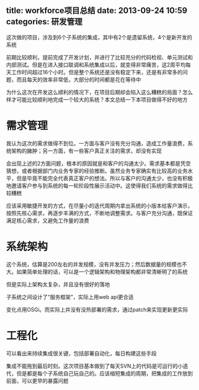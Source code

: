 title: workforce项目总结
date: 2013-09-24 10:59
categories: 研发管理
---
这次做的项目，涉及到6个子系统的集成，其中有2个是遗留系统，4个是新开发的系统 

前期比较顺利，提前完成了开发计划，并进行了比较充分的代码检视、单元测试和内部测试。但是在进入接口联调和系统集成以后，就变得非常痛苦，这2周平均每天工作时间超过16个小时。但是整个系统还是没有稳定下来，还是有非常多的问题，而且每天的效率非常低，大部分的时间都是花在等待中 

为什么这次在开发这么顺利的情况下，在项目后期却会陷入这么糟糕的局面？怎么样才可能比较顺利地完成一个较大的系统？本文总结一下本项目做得不好的地方
<!--more-->

# 需求管理 

我认为这次的需求做得不到位。一方面与客户没有充分沟通，造成工作量浪费，系统架构的臃肿；另一方面，有一些客户真正关注的需求，却没有实现

会出现上述的2方面问题，根本的原因就是和客户的沟通太少。需求基本都是凭空猜想，或者根据部门内业务专家的经验推断。虽然业务专家确实有比较高的业务水平，但是毕竟不能完全代表真正客户的想法。所以与客户的沟通太少，也没有积极地邀请客户参与到系统的每一轮阶段性展示活动中。这使得我们系统的需求做得比较糟糕

应该采用敏捷开发的方式，在尽量小的迭代周期内拿出系统的小版本给客户演示，按照先核心需求，再逐步丰满的方式，不断地调整需求。与客户充分沟通，既保证满足核心需求，又避免工作量的浪费
 
# 系统架构

这个系统，估算是200左右的并发规模，没有并发压力；然后数据量的规模也不大。如果简单处理的话，可以是一个逻辑架构和物理架构都非常清晰明了的系统

但是实际上架构太复杂，并且没有很好的落地

子系统之间设计了“服务框架”，实际上用web api更合适

变化点用OSGi。而实际上并没有没热部署的需求，通过patch来实现更新更实际 

# 工程化

可以看出来持续集成很关键，包括部署自动化，每日构建这些手段

集成不能拖到最后时刻。这次项目基本做到了每天SVN上的代码是可运行的小迭代，但是都是每个子系统自己玩自己的。应该缩短集成的周期，把集成的工作放到前面，可以更早的暴露问题